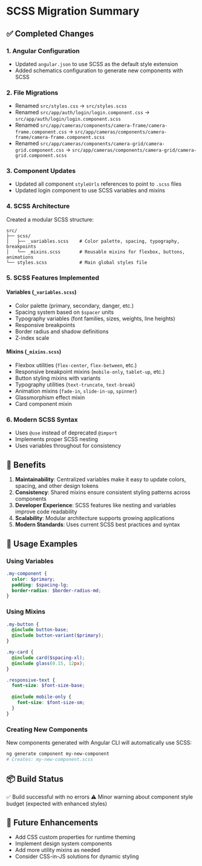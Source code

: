 # SCSS Migration Summary

## ✅ Completed Changes

### 1. Angular Configuration
- Updated `angular.json` to use SCSS as the default style extension
- Added schematics configuration to generate new components with SCSS

### 2. File Migrations
- Renamed `src/styles.css` → `src/styles.scss`
- Renamed `src/app/auth/login/login.component.css` → `src/app/auth/login/login.component.scss`
- Renamed `src/app/cameras/components/camera-frame/camera-frame.component.css` → `src/app/cameras/components/camera-frame/camera-frame.component.scss`
- Renamed `src/app/cameras/components/camera-grid/camera-grid.component.css` → `src/app/cameras/components/camera-grid/camera-grid.component.scss`

### 3. Component Updates
- Updated all component `styleUrls` references to point to `.scss` files
- Updated login component to use SCSS variables and mixins

### 4. SCSS Architecture
Created a modular SCSS structure:
```
src/
├── scss/
│   ├── _variables.scss    # Color palette, spacing, typography, breakpoints
│   └── _mixins.scss       # Reusable mixins for flexbox, buttons, animations
└── styles.scss            # Main global styles file
```

### 5. SCSS Features Implemented

#### Variables (`_variables.scss`)
- Color palette (primary, secondary, danger, etc.)
- Spacing system based on `$spacer` units
- Typography variables (font families, sizes, weights, line heights)
- Responsive breakpoints
- Border radius and shadow definitions
- Z-index scale

#### Mixins (`_mixins.scss`)
- Flexbox utilities (`flex-center`, `flex-between`, etc.)
- Responsive breakpoint mixins (`mobile-only`, `tablet-up`, etc.)
- Button styling mixins with variants
- Typography utilities (`text-truncate`, `text-break`)
- Animation mixins (`fade-in`, `slide-in-up`, `spinner`)
- Glassmorphism effect mixin
- Card component mixin

### 6. Modern SCSS Syntax
- Uses `@use` instead of deprecated `@import`
- Implements proper SCSS nesting
- Uses variables throughout for consistency

## 🎯 Benefits

1. **Maintainability**: Centralized variables make it easy to update colors, spacing, and other design tokens
2. **Consistency**: Shared mixins ensure consistent styling patterns across components
3. **Developer Experience**: SCSS features like nesting and variables improve code readability
4. **Scalability**: Modular architecture supports growing applications
5. **Modern Standards**: Uses current SCSS best practices and syntax

## 🚀 Usage Examples

### Using Variables
```scss
.my-component {
  color: $primary;
  padding: $spacing-lg;
  border-radius: $border-radius-md;
}
```

### Using Mixins
```scss
.my-button {
  @include button-base;
  @include button-variant($primary);
}

.my-card {
  @include card($spacing-xl);
  @include glass(0.15, 12px);
}

.responsive-text {
  font-size: $font-size-base;
  
  @include mobile-only {
    font-size: $font-size-sm;
  }
}
```

### Creating New Components
New components generated with Angular CLI will automatically use SCSS:
```bash
ng generate component my-new-component
# Creates: my-new-component.scss
```

## 📦 Build Status
✅ Build successful with no errors
⚠️ Minor warning about component style budget (expected with enhanced styles)

## 🔄 Future Enhancements
- Add CSS custom properties for runtime theming
- Implement design system components
- Add more utility mixins as needed
- Consider CSS-in-JS solutions for dynamic styling